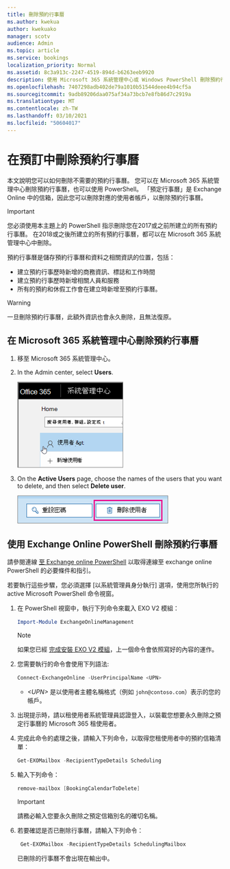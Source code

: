 ```yaml
---
title: 刪除預約行事曆
ms.author: kwekua
author: kwekuako
manager: scotv
audience: Admin
ms.topic: article
ms.service: bookings
localization_priority: Normal
ms.assetid: 8c3a913c-2247-4519-894d-b6263eeb9920
description: 使用 Microsoft 365 系統管理中心或 Windows PowerShell 刪除預約行事曆。
ms.openlocfilehash: 7407298adb402de79a1010b51544deee4b94cf5a
ms.sourcegitcommit: 9adb89206daa075af34a73bcb7e8fb86d7c2919a
ms.translationtype: MT
ms.contentlocale: zh-TW
ms.lasthandoff: 03/10/2021
ms.locfileid: "50604017"
---
```

# <a name="delete-a-booking-calendar-in-bookings"></a>在預訂中刪除預約行事曆

本文說明您可以如何刪除不需要的預約行事曆。 您可以在 Microsoft 365 系統管理中心刪除預約行事曆，也可以使用 PowerShell。 「預定行事曆」是 Exchange Online 中的信箱，因此您可以刪除對應的使用者帳戶，以刪除預約行事曆。

> [!IMPORTANT]
> 您必須使用本主題上的 PowerShell 指示刪除您在2017或之前所建立的所有預約行事曆。 在2018或之後所建立的所有預約行事曆，都可以在 Microsoft 365 系統管理中心中刪除。

預約行事曆是儲存預約行事曆和資料之相關資訊的位置，包括：

- 建立預約行事歷時新增的商務資訊、標誌和工作時間
- 建立預約行事歷時新增相關人員和服務
- 所有的預約和休假工作會在建立時新增至預約行事曆。

> [!WARNING]
> 一旦刪除預約行事曆，此額外資訊也會永久刪除，且無法復原。

## <a name="delete-a-booking-calendar-in-the-microsoft-365-admin-center"></a>在 Microsoft 365 系統管理中心刪除預約行事曆

1. 移至 Microsoft 365 系統管理中心。

1. In the Admin center, select **Users**.

   ![Microsoft 365 系統管理中心中使用者使用者介面的影像](../media/bookings-admin-center-users.png)

1. On the **Active Users** page, choose the names of the users that you want to delete, and then select **Delete user**.

   ![Microsoft 365 系統管理中心中「刪除使用者 UI」的影像](../media/bookings-delete-user.png)

## <a name="delete-a-booking-calendar-using-exchange-online-powershell"></a>使用 Exchange Online PowerShell 刪除預約行事曆

請參閱連線 [至 Exchange online PowerShell](https://docs.microsoft.com/powershell/exchange/exchange-online-powershell-v2?view=exchange-ps) 以取得連線至 exchange online PowerShell 的必要條件和指引。

若要執行這些步驟，您必須選擇 [以系統管理員身分執行] 選項，使用您所執行的 active Microsoft PowerShell 命令視窗。

1. 在 PowerShell 視窗中，執行下列命令來載入 EXO V2 模組：

   ```powershell
   Import-Module ExchangeOnlineManagement
   ```

   > [!NOTE]
   > 如果您已經 [完成安裝 EXO V2 模組](https://docs.microsoft.com/powershell/exchange/exchange-online-powershell-v2?view=exchange-ps#install-and-maintain-the-exo-v2-module)，上一個命令會依照寫好的內容的運作。
   
2. 您需要執行的命令會使用下列語法:

   ```powershell
   Connect-ExchangeOnline -UserPrincipalName <UPN> 
   ```

   - _\<UPN\>_ 是以使用者主體名稱格式（例如 `john@contoso.com`）表示的您的帳戶。

3. 出現提示時，請以租使用者系統管理員認證登入，以裝載您想要永久刪除之預定行事曆的 Microsoft 365 租使用者。

4. 完成此命令的處理之後，請輸入下列命令，以取得您租使用者中的預約信箱清單：

   ```powershell
   Get-EXOMailbox -RecipientTypeDetails Scheduling
   ```

5. 輸入下列命令：

   ```powershell
   remove-mailbox [BookingCalendarToDelete]
   ```

   > [!IMPORTANT]
   > 請務必輸入您要永久刪除之預定信箱別名的確切名稱。

6. 若要確認是否已刪除行事曆，請輸入下列命令：

   ```powershell
    Get-EXOMailbox -RecipientTypeDetails SchedulingMailbox
   ```

   已刪除的行事曆不會出現在輸出中。
